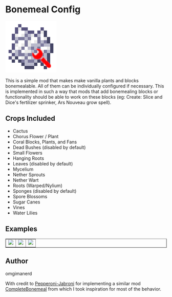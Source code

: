 # Bonemeal Config

![Mod icon](assets/icon.png "Bonemeal Config")

This is a simple mod that makes make vanilla plants and blocks bonemealable.
All of them can be individually configured if necessary. This is implemented
in such a way that mods that add bonemealing blocks or functionality should
be able to work on these blocks (eg: Create: Slice and Dice's fertilizer
sprinker, Ars Nouveau grow spell).

## Crops Included

- Cactus
- Chorus Flower / Plant
- Coral Blocks, Plants, and Fans
- Dead Bushes (disabled by default)
- Small Flowers
- Hanging Roots
- Leaves (disabled by default)
- Mycelium
- Nether Sprouts
- Nether Wart
- Roots (Warped/Nylium)
- Sponges (disabled by default)
- Spore Blossoms
- Sugar Canes
- Vines
- Water Lilies

## Examples
<table border='1'>
  <tr>
    <td>
      <img src="https://github.com/omgimanerd/bonemeal_config/blob/master/assets/bonemeal1.gif?raw=true"
           height="250" />
    </td>
    <td>
      <img src="https://github.com/omgimanerd/bonemeal_config/blob/master/assets/bonemeal2.gif?raw=true"
           height="250" />
    </td>
    <td>
      <img src="https://github.com/omgimanerd/bonemeal_config/blob/master/assets/bonemeal3.gif?raw=true"
           height="250" />
    </td>
  </tr>
</table>

## Author
omgimanerd

With credit to [Pepperoni-Jabroni](https://github.com/Pepperoni-Jabroni) for
implementing a similar mod [CompleteBonemeal](https://github.com/Pepperoni-Jabroni/CompleteBoneMeal)
from which I took inspiration for most of the behavior.
